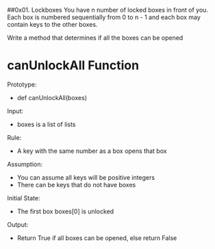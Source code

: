 ##0x01. Lockboxes
You have n number of locked boxes in front of you. Each box is numbered sequentially from 0 to n - 1 and each box may contain keys to the other boxes.

Write a method that determines if all the boxes can be opened

# canUnlockAll Function

Prototype: 
- def canUnlockAll(boxes)

Input:
- boxes is a list of lists

Rule:
- A key with the same number as a box opens that box

Assumption:
- You can assume all keys will be positive integers
- There can be keys that do not have boxes

Initial State:
- The first box boxes[0] is unlocked

Output:
- Return True if all boxes can be opened, else return False
